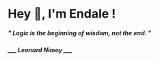 <h1 title="head"> Hey 👋, I'm Endale !</h1>

**<h5><i>" Logic is the beginning of wisdom, not the end. "</i></h5>**

*<b>___ Leonard Nimoy ___</b>*
